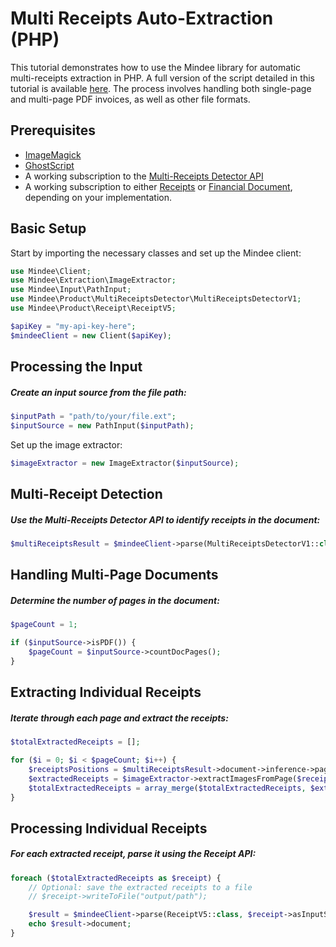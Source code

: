 # Multi Receipts Auto-Extraction (PHP)

This tutorial demonstrates how to use the Mindee library for automatic multi-receipts extraction in PHP.
A full version of the script detailed in this tutorial is
available [here](https://github.com/mindee/mindee-api-php/blob/main/examples/InvoiceSplitterAutoExtractionExample.php).
The process involves handling both single-page and multi-page PDF invoices, as well as other file formats.

## Prerequisites

* [ImageMagick](https://www.php.net/manual/en/imagick.setup.php)
* [GhostScript](https://www.ghostscript.com/)
* A working subscription to
  the [Multi-Receipts Detector API](https://platform.mindee.com/mindee/multi_receipts_detector/live-interface)
* A working subscription to
  either [Receipts](https://platform.mindee.com/mindee/expense_receipts/live-interface)
  or [Financial Document](https://platform.mindee.com/mindee/financial_document/live-interface), depending on your
  implementation.

## Basic Setup

Start by importing the necessary classes and set up the Mindee client:

```php
use Mindee\Client;
use Mindee\Extraction\ImageExtractor;
use Mindee\Input\PathInput;
use Mindee\Product\MultiReceiptsDetector\MultiReceiptsDetectorV1;
use Mindee\Product\Receipt\ReceiptV5;

$apiKey = "my-api-key-here";
$mindeeClient = new Client($apiKey);
```

## Processing the Input



##### Create an input source from the file path:

```php
$inputPath = "path/to/your/file.ext";
$inputSource = new PathInput($inputPath);
```

Set up the image extractor:

```php
$imageExtractor = new ImageExtractor($inputSource);
```

## Multi-Receipt Detection
##### Use the Multi-Receipts Detector API to identify receipts in the document:

```php
$multiReceiptsResult = $mindeeClient->parse(MultiReceiptsDetectorV1::class, $inputSource);
```

## Handling Multi-Page Documents
##### Determine the number of pages in the document:

```php
$pageCount = 1;

if ($inputSource->isPDF()) {
    $pageCount = $inputSource->countDocPages();
}
```

## Extracting Individual Receipts
##### Iterate through each page and extract the receipts:

```php
$totalExtractedReceipts = [];

for ($i = 0; $i < $pageCount; $i++) {
    $receiptsPositions = $multiReceiptsResult->document->inference->pages[$i]->prediction->receipts;
    $extractedReceipts = $imageExtractor->extractImagesFromPage($receiptsPositions, $i);
    $totalExtractedReceipts = array_merge($totalExtractedReceipts, $extractedReceipts);
}
```

## Processing Individual Receipts
##### For each extracted receipt, parse it using the Receipt API:

```php
foreach ($totalExtractedReceipts as $receipt) {
    // Optional: save the extracted receipts to a file
    // $receipt->writeToFile("output/path");

    $result = $mindeeClient->parse(ReceiptV5::class, $receipt->asInputSource());
    echo $result->document;
}
```